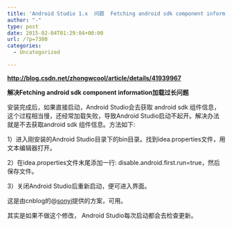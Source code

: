 ```yaml
---
title: 'Android Studio 1.x  问题  Fetching android sdk component information加载过长问题'
author: "-"
type: post
date: 2015-02-04T01:29:04+00:00
url: /?p=7300
categories:
  - Uncategorized

---
```

**http://blog.csdn.net/zhongwcool/article/details/41939967**

**解决Fetching android sdk component information加载过长问题**

安装完成后，如果直接启动，Android Studio会去获取 android sdk 组件信息，这个过程相当慢，还经常加载失败，导致Android Studio启动不起开。解决办法就是不去获取android sdk 组件信息。方法如下: 
  
1）进入刚安装的Android Studio目录下的bin目录。找到idea.properties文件，用文本编辑器打开。
  
2）在idea.properties文件末尾添加一行: disable.android.first.run=true，然后保存文件。
  
3）关闭Android Studio后重新启动，便可进入界面。

这是由cnblog的@<a href="http://home.cnblogs.com/u/sonyi/" target="_blank">sonyi</a>提供的方案，可用。

其实是如果不做这个修改， Android Studio每次启动都会去检查更新。